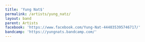 ```yaml
---
title: 'Yung Nat$'
permalink: /artists/yung_natz/
layout: band
parent: Artists
facebook: 'https://www.facebook.com/Yung-Nat-444035395746717/'
bandcamp: 'https://yungnats.bandcamp.com/'
---
```

